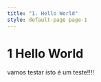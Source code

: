 ```yaml
---
title: "1. Hello World"
style: default-page page-1
---
```


# **1** Hello World

vamos testar
isto é um teste!!!!
